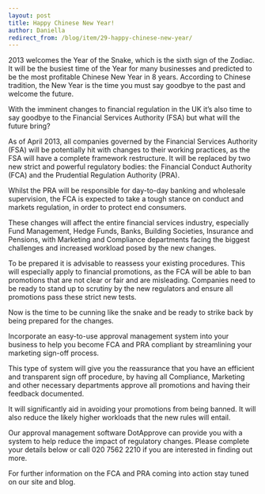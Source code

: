 ```yaml
---
layout: post
title: Happy Chinese New Year!
author: Daniella
redirect_from: /blog/item/29-happy-chinese-new-year/
---
```

2013 welcomes the Year of the Snake, which is the sixth sign of the Zodiac. It
will be the busiest time of the Year for many businesses and predicted to be
the most profitable Chinese New Year in 8 years. According to Chinese
tradition, the New Year is the time you must say goodbye to the past and
welcome the future.

With the imminent changes to financial regulation in the UK it’s also time to
say goodbye to the Financial Services Authority (FSA) but what will the future
bring?

As of April 2013, all companies governed by the Financial Services Authority
(FSA) will be potentially hit with changes to their working practices, as the
FSA will have a complete framework restructure. It will be replaced by two new
strict and powerful regulatory bodies: the Financial Conduct Authority (FCA)
and the Prudential Regulation Authority (PRA).

Whilst the PRA will be responsible for day-to-day banking and wholesale
supervision, the FCA is expected to take a tough stance on conduct and markets
regulation, in order to protect end consumers.

These changes will affect the entire financial services industry, especially
Fund Management, Hedge Funds, Banks, Building Societies, Insurance and
Pensions, with Marketing and Compliance departments facing the biggest
challenges and increased workload posed by the new changes.

To be prepared it is advisable to reassess your existing procedures. This will
especially apply to financial promotions, as the FCA will be able to ban
promotions that are not clear or fair and are misleading. Companies need to be
ready to stand up to scrutiny by the new regulators and ensure all promotions
pass these strict new tests.

Now is the time to be cunning like the snake and be ready to strike back by
being prepared for the changes.

Incorporate an easy-to-use approval management system into your business to
help you become FCA and PRA compliant by streamlining your marketing sign-off
process.

This type of system will give you the reassurance that you have an efficient
and transparent sign off procedure, by having all Compliance, Marketing and
other necessary departments approve all promotions and having their feedback
documented.

It will significantly aid in avoiding your promotions from being banned. It
will also reduce the likely higher workloads that the new rules will entail.

Our approval management software DotApprove can provide you with a system to
help reduce the impact of regulatory changes. Please complete your details
below or call 020 7562 2210 if you are interested in finding out more.

For further information on the FCA and PRA coming into action stay tuned on our
site and blog.
